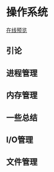 # 操作系统


<a href="../../mark-map/os-map.html" target="_blank">在线预览</a>

## 引论

## 进程管理

## 内存管理

## 一些总结

## I/O管理

## 文件管理

